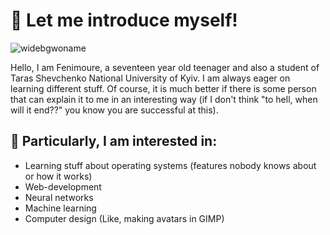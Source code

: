 # 👋 Let me introduce myself!
![widebgwoname](https://user-images.githubusercontent.com/68148186/231090472-12866ddd-6993-4b79-8c9a-8c22207d00c8.png)



Hello, I am Fenimoure, a seventeen year old teenager and also a student of Taras Shevchenko National University of Kyiv.
I am always eager on learning different stuff. Of course, it is much better if there is some person that can explain it to me in an interesting way (if I don't think "to hell, when will it end??" you know you are successful at this).


## 🧐 Particularly, I am interested in:
- Learning stuff about operating systems (features nobody knows about or how it works)
- Web-development
- Neural networks
- Machine learning
- Computer design (Like, making avatars in GIMP)

<!---
Fenimoure/Fenimoure is a ✨ special ✨ repository because its `README.md` (this file) appears on your GitHub profile.
You can click the Preview link to take a look at your changes.
--->

